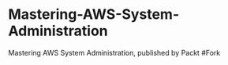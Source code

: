 # Mastering-AWS-System-Administration
Mastering AWS System Administration, published by Packt
#Fork
